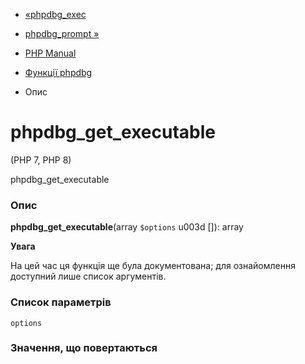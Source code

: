 - [«phpdbg_exec](function.phpdbg-exec.md)
- [phpdbg_prompt »](function.phpdbg-prompt.md)

- [PHP Manual](index.md)
- [Функції phpdbg](ref.phpdbg.md)
- Опис

# phpdbg_get_executable

(PHP 7, PHP 8)

phpdbg_get_executable

### Опис

**phpdbg_get_executable**(array `$options` u003d \[\]): array

**Увага**

На цей час ця функція ще була документована; для
ознайомлення доступний лише список аргументів.

### Список параметрів

`options`

### Значення, що повертаються
